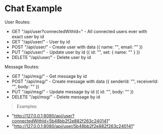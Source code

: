 # Chat Example
User Routes:
  - GET "/api/user?connectedWithId=<id>" - All connected users ever with exact user by id
  - GET "/api/user/<id>" - User by id
  - POST "/api/user/" - Create user with data ({ name: "", email: "" })
  - PUT "/api/user/" - Update user by id ({ id: "", set: { name: "" } })
  - DELETE "/api/user/<id>" - Delete user by id
  
Message Routes:
  - GET "/api/msg/<id>" - Get message by id
  - POST "/api/msg/" - Create message with data ({ senderId: "", receiverId: "", body: "" })
  - PUT "/api/msg/" - Update message by id ({ id: "", body: "" })
  - DELETE "/api/msg/<id>" - Delete message by id

> Examples:
  - "http://127.0.0.1:8080/api/user?connectedWithId=5b48bb2f2e882f263c240141"
  - "http://127.0.0.1:8080/api/user/5b48bb2f2e882f263c240141"
